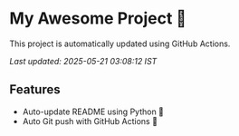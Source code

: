 # My Awesome Project 🚀

This project is automatically updated using GitHub Actions.

_Last updated: 2025-05-21 03:08:12 IST_

## Features
- Auto-update README using Python 🐍
- Auto Git push with GitHub Actions 🤖
